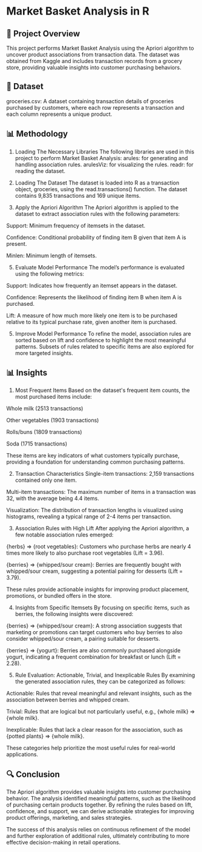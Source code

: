 # Market Basket Analysis in R

## 📌 Project Overview
This project performs Market Basket Analysis using the Apriori algorithm to uncover product associations from transaction data. The dataset was obtained from Kaggle and includes transaction records from a grocery store, providing valuable insights into customer purchasing behaviors.

## 📂 Dataset
groceries.csv: A dataset containing transaction details of groceries purchased by customers, where each row represents a transaction and each column represents a unique product.

## 📊 Methodology
1. Loading The Necessary Libraries
The following libraries are used in this project to perform Market Basket Analysis:
  arules: for generating and handling association rules.
  arulesViz: for visualizing the rules.
  readr: for reading the dataset.

2. Loading The Dataset
The dataset is loaded into R as a transaction object, groceries, using the read.transactions() function. The dataset contains 9,835 transactions and 169 unique items.

3. Apply the Apriori Algorithm
  The Apriori algorithm is applied to the dataset to extract association rules with the following parameters:

  Support: Minimum frequency of itemsets in the dataset.

  Confidence: Conditional probability of finding item B given that item A is present.

  Minlen: Minimum length of itemsets.

5. Evaluate Model Performance
  The model’s performance is evaluated using the following metrics:

  Support: Indicates how frequently an itemset appears in the dataset.

  Confidence: Represents the likelihood of finding item B when item A is purchased.

  Lift: A measure of how much more likely one item is to be purchased relative to its typical purchase rate, given another item is purchased.

5. Improve Model Performance
To refine the model, association rules are sorted based on lift and confidence to highlight the most meaningful patterns. Subsets of rules related to specific items are also explored for more targeted insights.

## 📊 Insights
1. Most Frequent Items
Based on the dataset's frequent item counts, the most purchased items include:

Whole milk (2513 transactions)

Other vegetables (1903 transactions)

Rolls/buns (1809 transactions)

Soda (1715 transactions)

These items are key indicators of what customers typically purchase, providing a foundation for understanding common purchasing patterns.

2. Transaction Characteristics
Single-item transactions: 2,159 transactions contained only one item.

Multi-item transactions: The maximum number of items in a transaction was 32, with the average being 4.4 items.

Visualization: The distribution of transaction lengths is visualized using histograms, revealing a typical range of 2-4 items per transaction.

3. Association Rules with High Lift
After applying the Apriori algorithm, a few notable association rules emerged:

{herbs} => {root vegetables}: Customers who purchase herbs are nearly 4 times more likely to also purchase root vegetables (Lift = 3.96).

{berries} => {whipped/sour cream}: Berries are frequently bought with whipped/sour cream, suggesting a potential pairing for desserts (Lift = 3.79).

These rules provide actionable insights for improving product placement, promotions, or bundled offers in the store.

4. Insights from Specific Itemsets
By focusing on specific items, such as berries, the following insights were discovered:

{berries} => {whipped/sour cream}: A strong association suggests that marketing or promotions can target customers who buy berries to also consider whipped/sour cream, a pairing suitable for desserts.

{berries} => {yogurt}: Berries are also commonly purchased alongside yogurt, indicating a frequent combination for breakfast or lunch (Lift = 2.28).

5. Rule Evaluation: Actionable, Trivial, and Inexplicable Rules
By examining the generated association rules, they can be categorized as follows:

Actionable: Rules that reveal meaningful and relevant insights, such as the association between berries and whipped cream.

Trivial: Rules that are logical but not particularly useful, e.g., {whole milk} => {whole milk}.

Inexplicable: Rules that lack a clear reason for the association, such as {potted plants} => {whole milk}.

These categories help prioritize the most useful rules for real-world applications.

## 🔍 Conclusion
The Apriori algorithm provides valuable insights into customer purchasing behavior. The analysis identified meaningful patterns, such as the likelihood of purchasing certain products together. By refining the rules based on lift, confidence, and support, we can derive actionable strategies for improving product offerings, marketing, and sales strategies.

The success of this analysis relies on continuous refinement of the model and further exploration of additional rules, ultimately contributing to more effective decision-making in retail operations.
